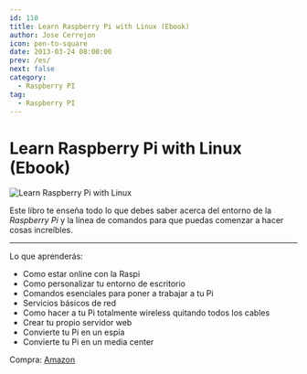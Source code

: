 ```yaml
---
id: 110
title: Learn Raspberry Pi with Linux (Ebook)
author: Jose Cerrejon
icon: pen-to-square
date: 2013-03-24 08:00:00
prev: /es/
next: false
category:
  - Raspberry PI
tag:
  - Raspberry PI
---
```


# Learn Raspberry Pi with Linux (Ebook)

![Learn Raspberry Pi with Linux](/images/learnrwl.jpg)

Este libro te enseña todo lo que debes saber acerca del entorno de la *Raspberry Pi* y la línea de comandos para que puedas comenzar a hacer cosas increíbles. 

- - -
Lo que aprenderás:

* Como estar online con la Raspi
* Como personalizar tu entorno de escritorio
* Comandos esenciales para poner a trabajar a tu Pi
* Servicios básicos de red
* Como hacer a tu Pi totalmente wireless quitando todos los cables
* Crear tu propio servidor web
* Convierte tu Pi en un espía
* Convierte tu Pi en un media center

Compra: [Amazon](http://www.amazon.es/Learn-Raspberry-Pi-Linux-Apress/dp/1430248211)